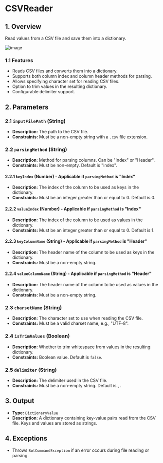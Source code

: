 # CSVReader

## 1. Overview

Read values from a CSV file and save them into a dictionary.

![image](https://github.com/A360-Tools/Bot-Framework/assets/82057278/08014370-a4b5-4001-9736-2e77fcc1bb90)

### 1.1 Features

- Reads CSV files and converts them into a dictionary.
- Supports both column index and column header methods for parsing.
- Allows specifying character set for reading CSV files.
- Option to trim values in the resulting dictionary.
- Configurable delimiter support.

## 2. Parameters

### 2.1 `inputFilePath` (String)

- **Description:** The path to the CSV file.
- **Constraints:** Must be a non-empty string with a `.csv` file extension.

### 2.2 `parsingMethod` (String)

- **Description:** Method for parsing columns. Can be "Index" or "Header".
- **Constraints:** Must be non-empty. Default is "Index".

#### 2.2.1 `keyIndex` (Number) - Applicable if `parsingMethod` is "Index"

- **Description:** The index of the column to be used as keys in the dictionary.
- **Constraints:** Must be an integer greater than or equal to 0. Default is 0.

#### 2.2.2 `valueIndex` (Number) - Applicable if `parsingMethod` is "Index"

- **Description:** The index of the column to be used as values in the dictionary.
- **Constraints:** Must be an integer greater than or equal to 0. Default is 1.

#### 2.2.3 `keyColumnName` (String) - Applicable if `parsingMethod` is "Header"

- **Description:** The header name of the column to be used as keys in the dictionary.
- **Constraints:** Must be a non-empty string.

#### 2.2.4 `valueColumnName` (String) - Applicable if `parsingMethod` is "Header"

- **Description:** The header name of the column to be used as values in the dictionary.
- **Constraints:** Must be a non-empty string.

### 2.3 `charsetName` (String)

- **Description:** The character set to use when reading the CSV file.
- **Constraints:** Must be a valid charset name, e.g., "UTF-8".

### 2.4 `isTrimValues` (Boolean)

- **Description:** Whether to trim whitespace from values in the resulting dictionary.
- **Constraints:** Boolean value. Default is `false`.

### 2.5 `delimiter` (String)

- **Description:** The delimiter used in the CSV file.
- **Constraints:** Must be a non-empty string. Default is `,`.

## 3. Output

- **Type:** `DictionaryValue`
- **Description:** A dictionary containing key-value pairs read from the CSV file. Keys and values are stored as
  strings.

## 4. Exceptions

- Throws `BotCommandException` if an error occurs during file reading or parsing.
